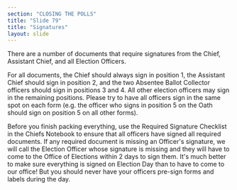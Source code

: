 ```yaml
---
section: "CLOSING THE POLLS"
title: "Slide 79"
title: "Signatures"
layout: slide
---
```


There are a number of documents that require signatures from the Chief, Assistant Chief, and all Election Officers.

For all documents, the Chief should always sign in position 1, the Assistant Chief should sign in position 2, and the two Absentee Ballot Collector officers should sign in positions 3 and 4. All other election officers may sign in the remaining positions. Please try to have all officers sign in the same spot on each form (e.g. the officer who signs in position 5 on the Oath should sign on position 5 on all other forms).

Before you finish packing everything, use the Required Signature Checklist in the Chiefs Notebook to ensure that all officers have signed all required documents. If any required document is missing an Officer's signature, we will call the Election Officer whose signature is missing and they will have to come to the Office of Elections within 2 days to sign them. It's much better to make sure everything is signed on Election Day than to have to come to our office! But you should never have your officers pre-sign forms and labels during the day.


